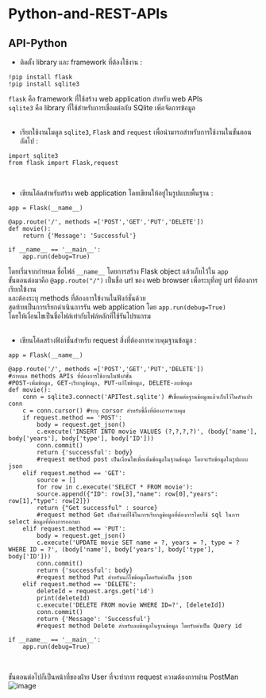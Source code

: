 # Python-and-REST-APIs
## API-Python
- ติดตั้ง library และ framework ที่ต้องใช้งาน :
```
!pip install flask
!pip install sqlite3
```
```flask``` คือ framework ที่ใช้สร้าง web application สำหรับ web APIs
<br />```sqlite3``` คือ library ที่ใช้สำหรับการเชื่อมต่อกับ SQlite เพิ่อจัดการข้อมูล
<br />
<br />
- เรียกใช้งานโมดูล ```sqlite3```, ```Flask``` and ```request``` เพื่อนำมารอสำหรับการใช้งานในขั้นตอนถัดไป :
```
import sqlite3
from flask import Flask,request
```
<br />

- เขียนโค้ดสำหรับสร้าง web application โดยเขียนให้อยู่ในรูปแบบพื้นฐาน :
```
app = Flask(__name__)

@app.route('/', methods =['POST','GET','PUT','DELETE'])
def movie():
    return {'Message': 'Successful'}

if __name__ == '__main__':
    app.run(debug=True)
```
โดยเริ่มจากกำหนด ชื่อไฟล์ ```__name__``` โดยการสร้าง Flask ​object แล้วเก็บไว้ใน ```app```
<br />ขั้นตอนต่อมาคือ ```@app.route("/")``` เป็นชื่อ url ของ web browser เพื่อระบุที่อยู่ url ที่ต้องการเรียกใข้งาน 
<br />และต้องระบุ methods ที่ต้องการใข้งานในฟังก์ชั่นด้วย
<br />สุดท้ายเป็นการเรียกดำเนินการรัน web application โดย ```app.run(debug=True)``` 
<br />โดยให้เงื่อนไขเป็นชื่อไฟล์เท่ากับไฟล์หลักที่ใช้รันโปรแกรม
<br />
<br />

- เขียนโค้ดสร้างฟังก์ชั่นสำหรับ request สิ่งที่ต้องการควบคุมฐานข้อมูล :
```
app = Flask(__name__)

@app.route('/', methods =['POST','GET','PUT','DELETE']) 
#กำหนด methods APIs ที่ต้องการใช้งานในฟังก์ชั่น
#POST-เพิ่มข้อมูล, GET-เรียกดูข้อมูล, PUT-แก้ไขข้อมูล, DELETE-ลบข้อมูล
def movie():
    conn = sqlite3.connect('APITest.sqlite') #เชื่อมต่อฐานข้อมูลแล้วเก็บไว้ในตัวแปร conn
    c = conn.cursor() #ระบุ corsor สำหรับชี้ลิ้งที่ต้องการควบคุม
    if request.method == 'POST':
        body = request.get_json()
        c.execute('INSERT INTO movie VALUES (?,?,?,?)', (body['name'], body['years'], body['type'], body['ID']))
        conn.commit()
        return {'successful': body}
        #request method post เป็นเงื่อนไขเพื่อเพิ่มข้อมูลในฐานข้อมูล โดยจะรับข้อมูลในรูปแบบ json 
    elif request.method == 'GET':
        source = []
        for row in c.execute('SELECT * FROM movie'):
        source.append({"ID": row[3],"name": row[0],"years": row[1],"type": row[2]})
        return {"Get successful" : source}
        #request method Get เป็นส่วนที่ใช้ในการเรียกดูข้อมูลที่ต้องการโดยใช้ sql ในการ select ข้อมูลที่ต้องการออกมา
    elif request.method == 'PUT':
        body = request.get_json()
        c.execute('UPDATE movie SET name = ?, years = ?, type = ? WHERE ID = ?', (body['name'], body['years'], body['type'], body['ID']))
        conn.commit()
        return {'successful': body}
        #request method Put สำหรับแก้ไขข้อมูลโดยรับค่าเป็น json
    elif request.method == 'DELETE':
        deleteId = request.args.get('id')
        print(deleteId)
        c.execute('DELETE FROM movie WHERE ID=?', [deleteId])
        conn.commit()
        return {'Message': 'Successful'}
        #request method Delete สำหรับลบข้อมูลในฐานข้อมูล โดยรับค่าเป็น Query id

if __name__ == '__main__':
    app.run(debug=True)
```
<br />

ขั้นตอนต่อไปก็เป็นหน้าที่ของฝ่าย User ที่จะทำการ request ความต้องการผ่าน PostMan
![image](https://github.com/setthawat121/Python-and-REST-APIs/assets/96307668/0dc30aed-bc3d-477a-80db-4dd7cfeb5631)
